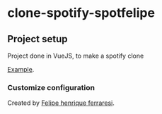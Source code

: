 # clone-spotify-spotfelipe

## Project setup
Project done in VueJS, to make a spotify clone

[Example](https://i.imgur.com/VsIdd4k.mp4).

### Customize configuration
Created by [Felipe henrique ferraresi](https://www.linkedin.com/in/felipe1181/).
